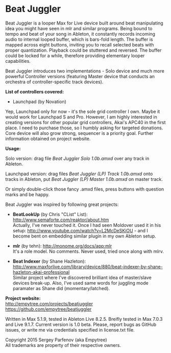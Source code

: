 Beat Juggler
============

Beat Juggler is a looper Max for Live device built around beat manipulating idea you might have seen in mlr and similar programs. Being bound to tempo and beat of your song in Ableton, it constantly records incoming audio to internal looped buffer, which is bars-fold length. The buffer is mapped across eight buttons, inviting you to recall selected beats with proper quantization. Playback could be stuttered and reversed. The buffer could be locked for a while, therefore providing elementary looper capabilities.

Beat Juggler introduces two implementations - Solo device and much more powerful Controller versions (featuring Master device that conducts an orchestra of controller-specific track devices).

**List of controllers covered:**
- Launchpad (by Novation)

Yep, Launchpad only for now - it's the sole grid controller I own. Maybe it would work for Launchpad S and Pro. However, I am highly interested in creating versions for other popular grid controllers, Akai's APC40 in the first place. I need to purchase those, so I humbly asking for targeted donations. Core device will also grow strong, sequencer is a priority goal. Further information obtained on project website.

**Usage:**

Solo version: drag file *Beat Juggler Solo 1.0b.amxd* over any track in Ableton.

Launchpad version: drag files *Beat Juggler (LP) Track 1.0b.amxd* onto tracks in Ableton, put *Beat Juggler (LP) Master 1.0b.amxd* on master track.

Or simply double-click those fancy .amxd files, press buttons with question marks and be happy.

Beat Juggler was inspired by following great projects:

- **BeatLookUp** (by Chris "CList" List): http://www.semaforte.com/reaktor/about.htm  
Actually, I've never touched it. Once I had seen Moldover used it in his setup: http://www.youtube.com/watch?v=L2McDeSKiOU - and I become bent on embedding similar plugin in my own Ableton setup.

- **mlr** (by tehn): http://monome.org/docs/app:mlr  
It's a role model. No comments. Never used, tried once along with mlrv.

- **Beat Indexer** (by Shane Hazleton): http://www.maxforlive.com/library/device/880/beat-indexer-by-shane-hazleton-akai-professional  
Similar project where I've discovered brilliant idea of master/slave devices break-up. Also, I've used same words for juggling mode paramater as Shane did (momentary/latched). 

**Project website:**  
http://empytree.com/projects/beatjuggler  
https://github.com/empytree/beatjuggler

Written in Max 5.1.9, tested in Ableton Live 8.2.5. Breifly tested in Max 7.0.3 and Live 9.1.7. Current version is 1.0 beta. Please, report bugs as GitHub issues, or write me via credentials specified in license.txt file.

Copyright 2015 Sergey Parfenov (aka Empytree)  
All trademarks are property of their respective owners.